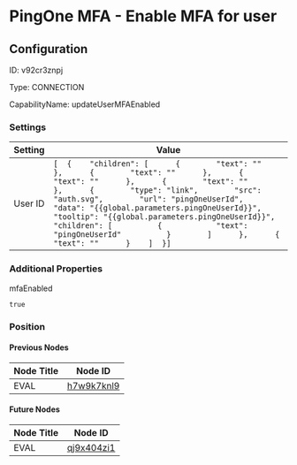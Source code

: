 # PingOne MFA - Enable MFA for user
## Configuration
ID:  v92cr3znpj

Type: CONNECTION 

CapabilityName: updateUserMFAEnabled

### Settings
| Setting | Value  |
| :------------------------ | ---------------------------------------- |
| User ID |```[  {    "children": [      {        "text": ""      },      {        "text": ""      },      {        "text": ""      },      {        "text": ""      },      {        "type": "link",        "src": "auth.svg",        "url": "pingOneUserId",        "data": "{{global.parameters.pingOneUserId}}",        "tooltip": "{{global.parameters.pingOneUserId}}",        "children": [          {            "text": "pingOneUserId"          }        ]      },      {        "text": ""      }    ]  }] ```|





### Additional Properties
mfaEnabled
```bool 
true
```





### Position

#### Previous Nodes
| Node Title | Node ID |
| :------------- | ------------ |
| EVAL | [h7w9k7knl9](./h7w9k7knl9.md) | 
 
 #### Future Nodes
| Node Title | Node ID |
| :------------- | ------------ |
| EVAL |[qj9x404zi1](./qj9x404zi1.md) | 